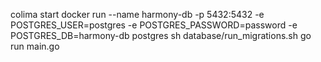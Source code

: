 colima start
docker run --name harmony-db -p 5432:5432 -e POSTGRES_USER=postgres -e POSTGRES_PASSWORD=password -e POSTGRES_DB=harmony-db postgres
sh database/run_migrations.sh
go run main.go